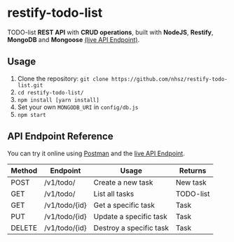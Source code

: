 # restify-todo-list

TODO-list **REST API** with **CRUD operations**, built with **NodeJS**, **Restify**, **MongoDB** and **Mongoose** [(live API Endpoint)](https://restify-todo-list.now.sh/v1/todo).

## Usage

1. Clone the repository: `git clone https://github.com/nhsz/restify-todo-list.git`
2. `cd restify-todo-list/`
3. `npm install [yarn install]`
4. Set your own `MONGODB_URI` in `config/db.js`
5. `npm start`

## API Endpoint Reference

You can try it online using [Postman](https://www.getpostman.com) and the [live API Endpoint](https://restify-todo-list.now.sh/v1/todo).

| Method | Endpoint      | Usage                   | Returns   |
| ------ | ------------- | ----------------------- | --------- |
| POST   | /v1/todo/     | Create a new task       | New task  |
| GET    | /v1/todo/     | List all tasks          | TODO-list |
| GET    | /v1/todo/{id} | Get a specific task     | Task      |
| PUT    | /v1/todo/{id} | Update a specific task  | Task      |
| DELETE | /v1/todo/{id} | Destroy a specific task | Task      |
